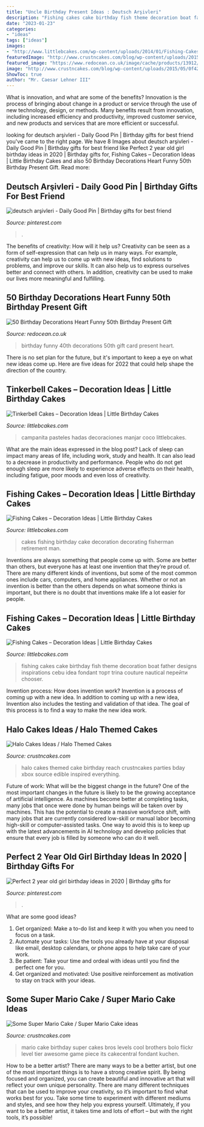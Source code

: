 ```yaml
---
title: "Uncle Birthday Present Ideas : Deutsch Arşivleri"
description: "Fishing cakes cake birthday fish theme decoration boat father designs inspirations cebu idea fondant торт trina couture nautical перейти chooser"
date: "2023-01-23"
categories:
- "ideas"
tags: ["ideas"]
images:
- "http://www.littlebcakes.com/wp-content/uploads/2014/01/Fishing-Cakes.jpg"
featuredImage: "http://www.crustncakes.com/blog/wp-content/uploads/2015/05/0f42b745ff9bd16aed0b9e6eb8d14ff2.jpg"
featured_image: "https://www.redocean.co.uk/image/cache/products/13912/image06_2000-1500x1500.jpg"
image: "http://www.crustncakes.com/blog/wp-content/uploads/2015/05/0f42b745ff9bd16aed0b9e6eb8d14ff2.jpg"
ShowToc: true
author: "Mr. Caesar Lehner III"
---
```



What is innovation, and what are some of the benefits?
Innovation is the process of bringing about change in a product or service through the use of new technology, design, or methods. Many benefits result from innovation, including increased efficiency and productivity, improved customer service, and new products and services that are more efficient or successful.

	

		
looking for deutsch arşivleri - Daily Good Pin | Birthday gifts for best friend you've came to the right page. We have 8 Images about deutsch arşivleri - Daily Good Pin | Birthday gifts for best friend like Perfect 2 year old girl birthday ideas in 2020 | Birthday gifts for, Fishing Cakes – Decoration Ideas | Little Birthday Cakes and also 50 Birthday Decorations Heart Funny 50th Birthday Present Gift. Read more:
		
    
## Deutsch Arşivleri - Daily Good Pin | Birthday Gifts For Best Friend

<img loading=lazy src="https://i.pinimg.com/736x/bc/b0/39/bcb0398b079cdb20fa5a5551d4eb7cc8.jpg" onerror="this.onerror=null;this.src='https://tse2.mm.bing.net/th?id=OIP.TOuK82mGwDjtPiWV31QFugHaJ4&amp;pid=15.1';" alt="deutsch arşivleri - Daily Good Pin | Birthday gifts for best friend">

_Source: pinterest.com_

>. 

	

The benefits of creativity: How will it help us?
Creativity can be seen as a form of self-expression that can help us in many ways. For example, creativity can help us to come up with new ideas, find solutions to problems, and improve our skills. It can also help us to express ourselves better and connect with others. In addition, creativity can be used to make our lives more meaningful and fulfilling.

    
## 50 Birthday Decorations Heart Funny 50th Birthday Present Gift

<img loading=lazy src="https://www.redocean.co.uk/image/cache/products/13912/image06_2000-1500x1500.jpg" onerror="this.onerror=null;this.src='https://tse3.mm.bing.net/th?id=OIP.M_5u6XGpNMgUWevYVAc9ygHaHa&amp;pid=15.1';" alt="50 Birthday Decorations Heart Funny 50th Birthday Present Gift">

_Source: redocean.co.uk_

>birthday funny 40th decorations 50th gift card present heart. 

	

There is no set plan for the future, but it's important to keep a eye on what new ideas come up. Here are five ideas for 2022 that could help shape the direction of the country.

    
## Tinkerbell Cakes – Decoration Ideas | Little Birthday Cakes

<img loading=lazy src="https://www.littlebcakes.com/wp-content/uploads/2013/08/Tinkerbell-Birthday-Cakes.jpg" onerror="this.onerror=null;this.src='https://tse1.mm.bing.net/th?id=OIP.1b-wiC973LgA4OKCRwSmRwHaKZ&amp;pid=15.1';" alt="Tinkerbell Cakes – Decoration Ideas | Little Birthday Cakes">

_Source: littlebcakes.com_

>campanita pasteles hadas decoraciones manjar coco littlebcakes. 

	

What are the main ideas expressed in the blog post?
Lack of sleep can impact many areas of life, including work, study and health. It can also lead to a decrease in productivity and performance. People who do not get enough sleep are more likely to experience adverse effects on their health, including fatigue, poor moods and even loss of creativity.

    
## Fishing Cakes – Decoration Ideas | Little Birthday Cakes

<img loading=lazy src="http://www.littlebcakes.com/wp-content/uploads/2014/01/Fishing-Cakes.jpg" onerror="this.onerror=null;this.src='https://tse4.mm.bing.net/th?id=OIP.1tL40IB1MzU2xE_QJQ32zgHaJ4&amp;pid=15.1';" alt="Fishing Cakes – Decoration Ideas | Little Birthday Cakes">

_Source: littlebcakes.com_

>cakes fishing birthday cake decoration decorating fisherman retirement man. 

	

Inventions are always something that people come up with. Some are better than others, but everyone has at least one invention that they’re proud of. There are many different kinds of inventions, but some of the most common ones include cars, computers, and home appliances. Whether or not an invention is better than the others depends on what someone thinks is important, but there is no doubt that inventions make life a lot easier for people.

    
## Fishing Cakes – Decoration Ideas | Little Birthday Cakes

<img loading=lazy src="http://www.littlebcakes.com/wp-content/uploads/2014/01/Fishing-Cakes-Images.jpg" onerror="this.onerror=null;this.src='https://tse3.mm.bing.net/th?id=OIP.PT8mZGQT0QsOmBA6coadawHaJ4&amp;pid=15.1';" alt="Fishing Cakes – Decoration Ideas | Little Birthday Cakes">

_Source: littlebcakes.com_

>fishing cakes cake birthday fish theme decoration boat father designs inspirations cebu idea fondant торт trina couture nautical перейти chooser. 

	

Invention process: How does invention work?
Invention is a process of coming up with a new idea. In addition to coming up with a new idea, Invention also includes the testing and validation of that idea. The goal of this process is to find a way to make the new idea work.

    
## Halo Cakes Ideas / Halo Themed Cakes

<img loading=lazy src="http://www.crustncakes.com/blog/wp-content/uploads/2015/10/e8978119ca66e91635095da7aee4a236.jpg" onerror="this.onerror=null;this.src='https://tse3.mm.bing.net/th?id=OIP.vRp5n-jV6lJqV9NX3kTDVwHaJ4&amp;pid=15.1';" alt="Halo Cakes Ideas / Halo Themed Cakes">

_Source: crustncakes.com_

>halo cakes themed cake birthday reach crustncakes parties bday xbox source edible inspired everything. 

	

Future of work: What will be the biggest change in the future?
One of the most important changes in the future is likely to be the growing acceptance of artificial intelligence. As machines become better at completing tasks, many jobs that once were done by human beings will be taken over by machines. This has the potential to create a massive workforce shift, with many jobs that are currently considered low-skill or manual labor becoming high-skill or computer-assisted tasks. One way to avoid this is to keep up with the latest advancements in AI technology and develop policies that ensure that every job is filled by someone who can do it well.

    
## Perfect 2 Year Old Girl Birthday Ideas In 2020 | Birthday Gifts For

<img loading=lazy src="https://i.pinimg.com/736x/9c/6b/8d/9c6b8df4a4da181a826a476419825ccb.jpg" onerror="this.onerror=null;this.src='https://tse3.mm.bing.net/th?id=OIP.lxysVz07JyRNqq8b0CjG-AHaJ3&amp;pid=15.1';" alt="Perfect 2 year old girl birthday ideas in 2020 | Birthday gifts for">

_Source: pinterest.com_

>. 

	

What are some good ideas?
1. Get organized: Make a to-do list and keep it with you when you need to focus on a task.
2. Automate your tasks: Use the tools you already have at your disposal like email, desktop calendars, or phone apps to help take care of your work.
3. Be patient: Take your time and ordeal with ideas until you find the perfect one for you.
4. Get organized and motivated: Use positive reinforcement as motivation to stay on track with your ideas.

    
## Some Super Mario Cake / Super Mario Cake Ideas

<img loading=lazy src="http://www.crustncakes.com/blog/wp-content/uploads/2015/05/0f42b745ff9bd16aed0b9e6eb8d14ff2.jpg" onerror="this.onerror=null;this.src='https://tse1.mm.bing.net/th?id=OIP.UCIjdG-8AxYGrsVGcczhbAAAAA&amp;pid=15.1';" alt="Some Super Mario Cake / Super Mario Cake ideas">

_Source: crustncakes.com_

>mario cake birthday super cakes bros levels cool brothers bolo flickr level tier awesome game piece its cakecentral fondant kuchen. 

	

How to be a better artist?
There are many ways to be a better artist, but one of the most important things is to have a strong creative spirit. By being focused and organized, you can create beautiful and innovative art that will reflect your own unique personality. There are many different techniques that can be used to improve your creativity, so it’s important to find what works best for you. Take some time to experiment with different mediums and styles, and see how they help you express yourself. Ultimately, if you want to be a better artist, it takes time and lots of effort – but with the right tools, it’s possible!

